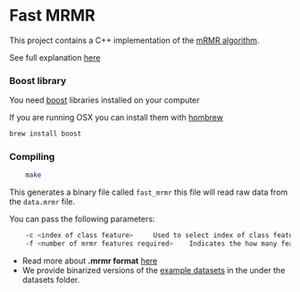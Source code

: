 # Fast MRMR

This project contains a C++ implementation of the [mRMR algorithm](http://home.penglab.com/proj/mRMR/).

See full explanation [here](https://github.com/IagoLast/fast-mrMR/blob/master/fast_mrmr.pdf)

### Boost library

You need [boost](http://www.boost.org/) libraries installed on your computer

If you are running OSX you can install them with [hombrew](https://brew.sh/index.html)

```bash
brew install boost
```

### Compiling

```bash
    make
```

This generates a binary file called `fast_mrmr` this file will read raw data from the `data.mrmr` file.

You can pass the following parameters:
```bash
    -c <index of class feature>		Used to select index of class feature. (from 1 to number of features)
    -f <number of mrmr features required>	 Indicates the how many features to select.
```


- Read more about **.mrmr format** [here](https://github.com/IagoLast/mrmr-datareader)
- We provide binarized versions of the [example datasets](http://home.penglab.com/proj/mRMR/) in the under the datasets folder.